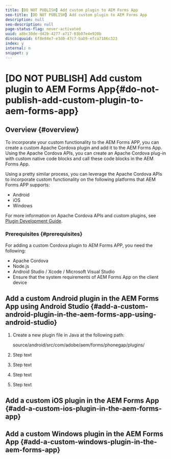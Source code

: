```yaml
---
title: [DO NOT PUBLISH] Add custom plugin to AEM Forms App
seo-title: [DO NOT PUBLISH] Add custom plugin to AEM Forms App
description: null
seo-description: null
page-status-flag: never-activated
uuid: a8bc30de-d42b-4277-a717-83b07e4e920b
discoiquuid: 6f8e84e7-e3d0-47c7-bab9-efca7186c323
index: y
internal: n
snippet: y
---
```


# [DO NOT PUBLISH] Add custom plugin to AEM Forms App{#do-not-publish-add-custom-plugin-to-aem-forms-app}

## Overview {#overview}

To incorporate your custom functionality to the AEM Forms APP, you can create a custom Apache Cordova plugin and add it to the AEM Forms App. Using the Apache Cordova APIs, you can create an Apache Cordova plug-in with custom native code blocks and call these code blocks in the AEM Forms App.

Using a pretty similar process, you can leverage the Apache Cordova APIs to incorporate custom functionality on the following platforms that AEM Forms APP supports:

* Android
* iOS
* Windows

For more information on Apache Cordova APIs and custom plugins, see [Plugin Development Guide](https://cordova.apache.org/docs/en/latest/guide/hybrid/plugins/).

<!--
Comment Type: annotation
Last Modified By: gtalwar
Last Modified Date: 2017-05-15T09:36:26.193-0400
More information about Cordova
-->

### Prerequisites {#prerequisites}

For adding a custom Cordova plugin to AEM Forms APP, you need the following:

* Apache Cordova
* Node.js
* Android Studio / Xcode / Microsoft Visual Studio
* Ensure that the system requirements of AEM Forms App on the client device

<!--
Comment Type: annotation
Last Modified By: gtalwar
Last Modified Date: 2017-05-15T11:08:14.571-0400
Ensure that the system requirements of AEM Forms App on the client device - [link]
-->

## Add a custom Android plugin in the AEM Forms App using Android Studio {#add-a-custom-android-plugin-in-the-aem-forms-app-using-android-studio}

1. Create a new plugin file in Java at the following path:

   source/android/src/com/adobe/aem/forms/phonegap/plugins/

1. Step text
1. Step text
1. Step text
1. Step text

## Add a custom iOS plugin in the AEM Forms App {#add-a-custom-ios-plugin-in-the-aem-forms-app}

## Add a custom Windows plugin in the AEM Forms App {#add-a-custom-windows-plugin-in-the-aem-forms-app}

